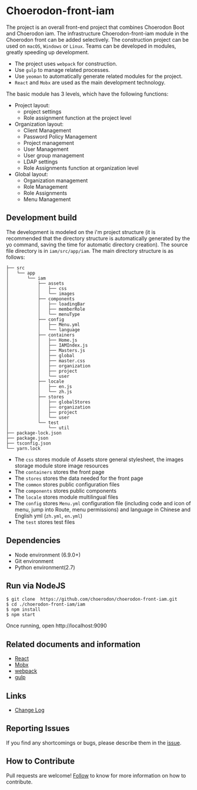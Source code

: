 # Choerodon-front-iam 

The project is an overall front-end project that combines Choerodon Boot and Choerodon iam. The infrastructure Choerodon-front-iam module in the Choerodon front can be added selectively. The construction project can be used on `macOS`, `Windows` or `Linux`. Teams can be developed in modules, greatly speeding up development.

 * The project uses `webpack` for construction.
 * Use `gulp` to manage related processes.
 * Use `yeoman` to automatically generate related modules for the project.
 * `React` and `Mobx` are used as the main development technology.

The basic module has 3 levels, which have the following functions:

 * Project layout:
    * project settings
    * Role assignment function at the project level
 * Organization layout:
    * Client Management
    * Password Policy Management
    * Project management
    * User Management
    * User group management
    * LDAP settings
    * Role Assignments function at organization level
 * Global layout:
    * Organization management
    * Role Management
    * Role Assignments
    * Menu Management

## Development build

The development is modeled on the i'm project structure (it is recommended that the directory structure is automatically generated by the yo command, saving the time for automatic directory creation). The source file directory is in `iam/src/app/iam`. The main directory structure is as follows:


    ├── src
    │   └── app
    │       └── iam
    │           ├── assets
    │           │   ├── css
    │           │   └── images
    │           ├── components
    │           │   ├── loadingBar
    │           │   ├── memberRole
    │           │   └── menuType
    │           ├── config
    │           │   ├── Menu.yml
    │           │   └── language
    │           ├── containers
    │           │   ├── Home.js
    │           │   ├── IAMIndex.js
    │           │   ├── Masters.js
    │           │   ├── global
    │           │   ├── master.css
    │           │   ├── organization
    │           │   ├── project
    │           │   └── user
    │           ├── locale
    │           │   ├── en.js
    │           │   └── zh.js
    │           ├── stores
    │           │   ├── globalStores
    │           │   ├── organization
    │           │   ├── project
    │           │   └── user
    │           └── test
    │               └── util
    ├── package-lock.json
    ├── package.json
    ├── tsconfig.json
    └── yarn.lock


* The `css` stores module of Assets store general stylesheet, the images storage module store image resources
* The `containers` stores the front page
* The `stores` stores the data needed for the front page
* The `common` stores public configuration files
* The `components` stores public components
* The `locale` stores module multilingual files
* The `config` stores `Menu.yml` configuration file (including code and icon of  menu, jump into Route, menu permissions) and language in Chinese and English yml (`zh.yml`, `en.yml`)
* The `test` stores test files

## Dependencies

* Node environment (6.9.0+)
* Git environment
* Python environment(2.7)

## Run via NodeJS

```
$ git clone  https://github.com/choerodon/choerodon-front-iam.git
$ cd ./choerodon-front-iam/iam
$ npm install
$ npm start
```

Once running, open http://localhost:9090

## Related documents and information

* [React](https://reactjs.org)
* [Mobx](https://github.com/mobxjs/mobx)
* [webpack](https://webpack.docschina.org)
* [gulp](https://gulpjs.com)

## Links

* [Change Log](./CHANGELOG.zh-CN.md)

## Reporting Issues
If you find any shortcomings or bugs, please describe them in the  [issue](https://github.com/choerodon/choerodon/issues/new?template=issue_template.md).

## How to Contribute
Pull requests are welcome! [Follow](https://github.com/choerodon/choerodon/blob/master/CONTRIBUTING.md) to know for more information on how to contribute.
